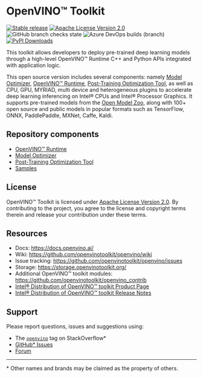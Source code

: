 #  OpenVINO™ Toolkit
[![Stable release](https://img.shields.io/badge/version-2022.1-green.svg)](https://github.com/openvinotoolkit/openvino/releases/tag/2022.1)
[![Apache License Version 2.0](https://img.shields.io/badge/license-Apache_2.0-green.svg)](LICENSE)
![GitHub branch checks state](https://img.shields.io/github/checks-status/openvinotoolkit/openvino/master?label=GitHub%20checks)
![Azure DevOps builds (branch)](https://img.shields.io/azure-devops/build/openvinoci/b2bab62f-ab2f-4871-a538-86ea1be7d20f/13?label=Public%20CI)
[![PyPI Downloads](https://pepy.tech/badge/openvino)](https://pepy.tech/project/openvino)

This toolkit allows developers to deploy pre-trained deep learning models
through a high-level OpenVINO™ Runtime C++ and Python APIs integrated with application logic.

This open source version includes several components: namely [Model Optimizer], [OpenVINO™ Runtime], [Post-Training Optimization Tool], as well as CPU, GPU, MYRIAD, multi device and heterogeneous plugins to accelerate deep learning inferencing on Intel® CPUs and Intel® Processor Graphics.
It supports pre-trained models from the [Open Model Zoo], along with 100+ open
source and public models in popular formats such as TensorFlow, ONNX, PaddlePaddle, MXNet, Caffe, Kaldi.

## Repository components
* [OpenVINO™ Runtime]
* [Model Optimizer]
* [Post-Training Optimization Tool]
* [Samples]

## License
OpenVINO™ Toolkit is licensed under [Apache License Version 2.0](LICENSE).
By contributing to the project, you agree to the license and copyright terms therein and release your contribution under these terms.

## Resources
* Docs: https://docs.openvino.ai/
* Wiki: https://github.com/openvinotoolkit/openvino/wiki
* Issue tracking: https://github.com/openvinotoolkit/openvino/issues
* Storage: https://storage.openvinotoolkit.org/
* Additional OpenVINO™ toolkit modules: https://github.com/openvinotoolkit/openvino_contrib
* [Intel® Distribution of OpenVINO™ toolkit Product Page](https://software.intel.com/content/www/us/en/develop/tools/openvino-toolkit.html)
* [Intel® Distribution of OpenVINO™ toolkit Release Notes](https://software.intel.com/en-us/articles/OpenVINO-RelNotes)

## Support
Please report questions, issues and suggestions using:

* The [`openvino`](https://stackoverflow.com/questions/tagged/openvino) tag on StackOverflow\*
* [GitHub* Issues](https://github.com/openvinotoolkit/openvino/issues)
* [Forum](https://software.intel.com/en-us/forums/computer-vision)

---
\* Other names and brands may be claimed as the property of others.

[Open Model Zoo]:https://github.com/openvinotoolkit/open_model_zoo
[OpenVINO™ Runtime]:https://docs.openvino.ai/latest/openvino_docs_OV_UG_OV_Runtime_User_Guide.html
[Model Optimizer]:https://docs.openvino.ai/latest/openvino_docs_MO_DG_Deep_Learning_Model_Optimizer_DevGuide.html
[Post-Training Optimization Tool]:https://docs.openvino.ai/latest/pot_introduction.html
[Samples]:https://github.com/openvinotoolkit/openvino/tree/master/samples
[tag on StackOverflow]:https://stackoverflow.com/search?q=%23openvino

